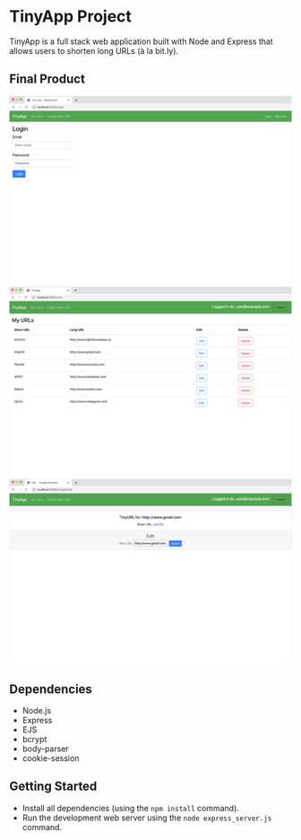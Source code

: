 # TinyApp Project

TinyApp is a full stack web application built with Node and Express that allows users to shorten long URLs (à la bit.ly).

## Final Product

!["Login Page"](https://github.com/paigelindahl/tinyapp/blob/master/docs/login.png?raw=true)
!["URL homepage"](https://github.com/paigelindahl/tinyapp/blob/master/docs/URLs-homepage.png?raw=true)
!["Shortened URLS display page"](https://github.com/paigelindahl/tinyapp/blob/master/docs/Shortened-urls-page.png?raw=true)

## Dependencies

- Node.js
- Express
- EJS
- bcrypt
- body-parser
- cookie-session

## Getting Started

- Install all dependencies (using the `npm install` command).
- Run the development web server using the `node express_server.js` command.